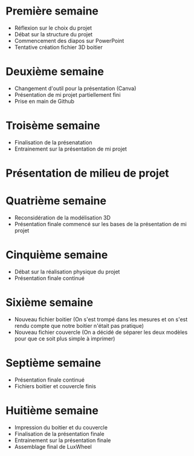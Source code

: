 # Première semaine

- Réflexion sur le choix du projet
- Débat sur la structure du projet
- Commencement des diapos sur PowerPoint
- Tentative création fichier 3D boitier 

# Deuxième semaine

- Changement d'outil pour la présentation (Canva)
- Présentation de mi projet partiellement fini
- Prise en main de Github

# Troisème semaine

- Finalisation de la présenatation
- Entrainement sur la présentation de mi projet

# Présentation de milieu de projet

# Quatrième semaine

- Reconsidération de la modélisation 3D
- Présentation finale commencé sur les bases de la présentation de mi projet

# Cinquième semaine

- Débat sur la réalisation physique du projet
- Présentation finale continué

# Sixième semaine

- Nouveau fichier boitier (On s'est trompé dans les mesures et on s'est rendu compte que notre boitier n'était pas pratique)
- Nouveau fichier couvercle (On a décidé de séparer les deux modèles pour que ce soit plus simple à imprimer)

# Septième semaine

- Présentation finale continué
- Fichiers boitier et couvercle finis

# Huitième semaine

- Impression du boitier et du couvercle
- Finalisation de la présentation finale
- Entrainement sur la présentation finale
- Assemblage final de LuxWheel
